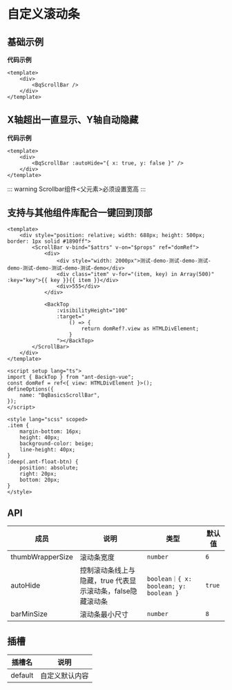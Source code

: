 <!--
 * @Author: jack.hai
 * @Date: 2024-07-31 17:28:21
 * @LastEditTime: 2024-07-31 19:16:47
 * @Description:
-->

# 自定义滚动条

<!-- :autoHide="{ x: true, y: false }" :barMinSize="16" -->

## 基础示例

<BqBasicsScrollBar  />

**代码示例**

```vue
<template>
    <div>
        <BqScrollBar />
    </div>
</template>
```

## X轴超出一直显示、Y轴自动隐藏

<BqBasicsScrollBar :autoHide="{ x: true, y: false }"  />

**代码示例**

```vue
<template>
    <div>
        <BqScrollBar :autoHide="{ x: true, y: false }" />
    </div>
</template>
```

::: warning
Scrollbar组件<父元素>必须设置宽高
:::

## 支持与其他组件库配合一键回到顶部

<BqBasicsScrollBar :backTop="true"   />

```vue{[14,23,3]}
<template>
    <div style="position: relative; width: 688px; height: 500px; border: 1px solid #1890ff">
        <ScrollBar v-bind="$attrs" v-on="$props" ref="domRef">
            <div>
                <div style="width: 2000px">测试-demo-测试-demo-测试-demo-测试-demo-测试-demo-测试-demo</div>
                <div class="item" v-for="(item, key) in Array(500)" :key="key">{{ key }}{{ item }}</div>
                <div>555</div>
            </div>

            <BackTop
                :visibilityHeight="100"
                :target="
                    () => {
                        return domRef?.view as HTMLDivElement;
                    }
                "></BackTop>
        </ScrollBar>
    </div>
</template>

<script setup lang="ts">
import { BackTop } from "ant-design-vue";
const domRef = ref<{ view: HTMLDivElement }>();
defineOptions({
    name: "BqBasicsScrollBar",
});
</script>

<style lang="scss" scoped>
.item {
    margin-bottom: 16px;
    height: 40px;
    background-color: beige;
    line-height: 40px;
}
:deep(.ant-float-btn) {
    position: absolute;
    right: 20px;
    bottom: 20px;
}
</style>

```

## API

| 成员             | 说明                                                       | 类型                                  | 默认值 |
| ---------------- | ---------------------------------------------------------- | ------------------------------------- | ------ |
| thumbWrapperSize | 滚动条宽度                                                 | `number`                              | `6`    |
| autoHide         | 控制滚动条线上与隐藏，true 代表显示滚动条，false隐藏滚动条 | `boolean｜{ x: boolean; y: boolean }` | `true` |
| barMinSize       | 滚动条最小尺寸                                             | `number`                              | `8`    |

## 插槽

| 插槽名  | 说明           |
| ------- | -------------- |
| default | 自定义默认内容 |
